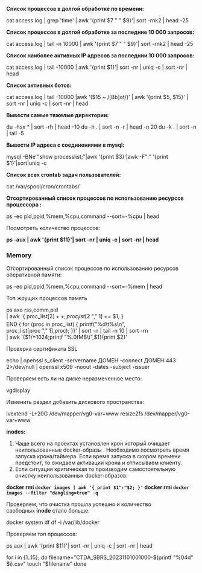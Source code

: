 **Список процессов в долгой обработке по времени:**  

cat access.log | grep 'time' | awk '{print $7 " " $9}'| sort -rnk2 | head -25

**Список процессов в долгой обработке за последние 10 000 запросов:**  

cat access.log | tail -n 10000 | awk '{print $7 " " $9}'| sort -rnk2 | head -25

**Список наиболее активных IP адресов за последнии 10 000 запросов:**  

cat access.log | tail -10000 | awk '{print $1}'| sort -nr | uniq -c | sort -nr | head

**Список активных ботов:**  

cat access.log | tail -10000 |awk '($15 ~ /[Bb]ot/)' | awk '{print $5, $15}' |  sort -nr | uniq -c | sort -nr | head

**Вывести самые тяжелые директории:**  

du -hsx * | sort -rh | head -10
du -h . | sort -n -r | head -n 20
du -k . | sort -n | tail -5

**Вывести IP адреса с соединениями в mysql:**

mysql -BNe "show processlist;"|awk '{print $3}'|awk -F":" '{print $1}'|sort|uniq -c

**Список всех crontab задач пользователей:**  

cat /var/spool/cron/crontabs/ 

**Отсортированный список процессов по использованию ресурсов процессора :**  

ps -eo pid,ppid,%mem,%cpu,command --sort=-%cpu | head

Посмотреть количество процессов:  

**ps -aux | awk '{print $11}'| sort -nr | uniq -c | sort -nr | head**

### Memory

Отсортированный список процессов по использованию ресурсов оперативной памяти:  

ps -eo pid,ppid,%mem,%cpu,command --sort=-%mem | head

Топ жрущих процессов память  

ps axo rss,comm,pid \
| awk '{ proc_list[$2]++; proc_list[$2 "," 1] += $1; } \
END { for (proc in proc_list) { printf("%d\t%s\n", \
proc_list[proc "," 1],proc); }}' | sort -n | tail -n 10 | sort -rn \
| awk '{$1/=1024;printf "%.0fMB\t",$1}{print $2}'

Проверка сертификата SSL

echo | openssl s_client -servername ДОМЕН -connect ДОМЕН:443 2>/dev/null | openssl x509 -noout -dates -subject -issuer

Проверяем есть ли на диске неразмеченное место:

vgdisplay

Изменить раздел добавить дискового пространства:

lvextend -L+20G /dev/mapper/vg0-var+www 
resize2fs /dev/mapper/vg0-var+www

**inodes:**  
1) Чаще всего на проектах установлен крон который очищает неипользованные docker-образы . Необходимо посмотреть время запуска крона/таймера. Если время запуска в скором времени предстоит, то ожидаем активации крона и отписываем клиенту.  
2) Если ситуация критическая то производим самостоятельную очистку неипользованных docker-образов:  

**docker rmi `docker images | awk '{ print $1":"$2; }'` 
docker rmi `docker images --filter "dangling=true" -q`** 

Проверяем, что очистка прошла успешно и количество свободных **inode** стало больше:  

docker system df
df -i /var/lib/docker

Проверяем топ процессов:  

ps aux | awk '{print $11}'| sort -nr | uniq -c | sort -nr | head



for i in {1..15}; do
  filename="CTDA_SBRS_20231101001000-$(printf "%04d" $i).csv"
  touch "$filename"
done

